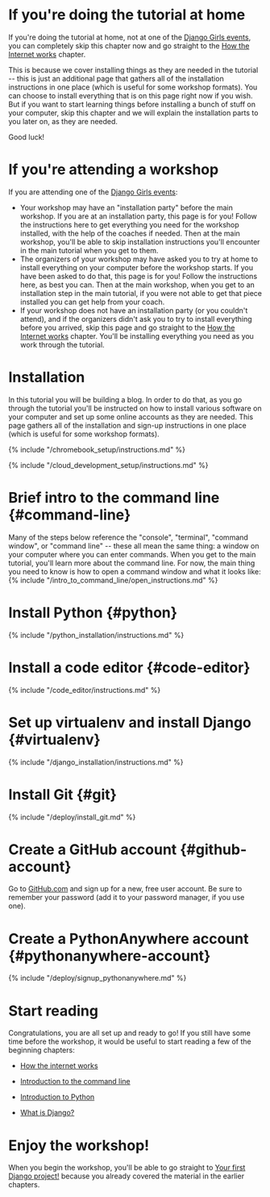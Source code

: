 # If you're doing the tutorial at home

If you're doing the tutorial at home, not at one of the [Django Girls events](https://djangogirls.org/events/), you can completely skip this chapter now and go straight to the [How the Internet works](../how_the_internet_works/README.md) chapter.

This is because we cover installing things as they are needed in the tutorial -- this is just an additional page that gathers all of the installation instructions in one place (which is useful for some workshop formats). You can choose to install everything that is on this page right now if you wish. But if you want to start learning things before installing a bunch of stuff on your computer, skip this chapter and we will explain the installation parts to you later on, as they are needed.

Good luck!

# If you're attending a workshop

If you are attending one of the [Django Girls events](https://djangogirls.org/events/):
- Your workshop may have an "installation party" before the main workshop. If you are at an installation party, this page is for you! Follow the instructions here to get everything you need for the workshop installed, with the help of the coaches if needed. Then at the main workshop, you'll be able to skip installation instructions you'll encounter in the main tutorial when you get to them.
- The organizers of your workshop may have asked you to try at home to install everything on your computer before the workshop starts. If you have been asked to do that, this page is for you! Follow the instructions here, as best you can. Then at the main workshop, when you get to an installation step in the main tutorial, if you were not able to get that piece installed you can get help from your coach.
- If your workshop does not have an installation party (or you couldn't attend), and if the organizers didn't ask you to try to install everything before you arrived, skip this page and go straight to the [How the Internet works](../how_the_internet_works/README.md) chapter. You'll be installing everything you need as you work through the tutorial.

# Installation
In this tutorial you will be building a blog. In order to do that, as you go through the tutorial you'll be instructed on how to install various software on your computer and set up some online accounts as they are needed. This page gathers all of the installation and sign-up instructions in one place (which is useful for some workshop formats).

<!--sec data-title="Chromebook setup (if you're using one)"
data-id="chromebook_setup" data-collapse=true ces-->
{% include "/chromebook_setup/instructions.md" %}
<!--endsec-->

<!-- sec data-title="RunCode Cloud Development setup (if you are using cloud development)" 
data-id="cloud_development" data-collapse=true ces-->
{% include "/cloud_development_setup/instructions.md" %}
<!--endsec-->

# Brief intro to the command line {#command-line}
Many of the steps below reference the "console", "terminal", "command window", or "command line" -- these all mean the same thing: a window on your computer where you can enter commands. When you get to the main tutorial, you'll learn more about the command line. For now, the main thing you need to know is how to open a command window and what it looks like:
{% include "/intro_to_command_line/open_instructions.md" %}

# Install Python {#python}
{% include "/python_installation/instructions.md" %}

# Install a code editor {#code-editor}
{% include "/code_editor/instructions.md" %}

# Set up virtualenv and install Django {#virtualenv}
{% include "/django_installation/instructions.md" %}

# Install Git {#git}
{% include "/deploy/install_git.md" %}

# Create a GitHub account {#github-account}
Go to [GitHub.com](https://www.github.com) and sign up for a new, free user account. Be sure to remember your password (add it to your password manager, if you use one).

# Create a PythonAnywhere account {#pythonanywhere-account}
{% include "/deploy/signup_pythonanywhere.md" %}


# Start reading

Congratulations, you are all set up and ready to go! If you still have some time before the workshop, it would be useful to start reading a few of the beginning chapters:

* [How the internet works](../how_the_internet_works/README.md)

* [Introduction to the command line](../intro_to_command_line/README.md)

* [Introduction to Python](../python_introduction/README.md)

* [What is Django?](../django/README.md)


# Enjoy the workshop!

When you begin the workshop, you'll be able to go straight to [Your first Django project!](../django_start_project/README.md) because you already covered the material in the earlier chapters.
